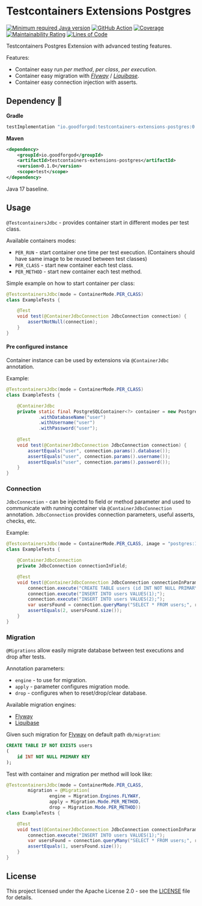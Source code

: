 # Testcontainers Extensions Postgres

[![Minimum required Java version](https://img.shields.io/badge/Java-17%2B-blue?logo=openjdk)](https://openjdk.org/projects/jdk/17/)
[![GitHub Action](https://github.com/goodforgod/testcontainers-extensions/workflows/Java%20CI/badge.svg)](https://github.com/GoodforGod/testcontainers-extensions/actions?query=workflow%3A%22Java+CI%22)
[![Coverage](https://sonarcloud.io/api/project_badges/measure?project=GoodforGod_testcontainers-extensions&metric=coverage)](https://sonarcloud.io/dashboard?id=GoodforGod_testcontainers-extensions)
[![Maintainability Rating](https://sonarcloud.io/api/project_badges/measure?project=GoodforGod_testcontainers-extensions&metric=sqale_rating)](https://sonarcloud.io/dashboard?id=GoodforGod_testcontainers-extensions)
[![Lines of Code](https://sonarcloud.io/api/project_badges/measure?project=GoodforGod_testcontainers-extensions&metric=ncloc)](https://sonarcloud.io/dashboard?id=GoodforGod_testcontainers-extensions)

Testcontainers Postgres Extension with advanced testing features.

Features:
- Container easy run *per method*, *per class*, *per execution*.
- Container easy migration with *[Flyway](https://documentation.red-gate.com/fd/quickstart-how-flyway-works-184127223.html)* / *[Liquibase](https://docs.liquibase.com/concepts/introduction-to-liquibase.html)*.
- Container easy connection injection with asserts.

## Dependency :rocket:

**Gradle**
```groovy
testImplementation "io.goodforgod:testcontainers-extensions-postgres:0.1.0"
```

**Maven**
```xml
<dependency>
    <groupId>io.goodforgod</groupId>
    <artifactId>testcontainers-extensions-postgres</artifactId>
    <version>0.1.0</version>
    <scope>test</scope>
</dependency>
```

Java 17 baseline.

## Usage

`@TestcontainersJdbc` - provides container start in different modes per test class.

Available containers modes:
- `PER_RUN` - start container one time per test execution. (Containers should have same image to be reused between test classes)
- `PER_CLASS` - start new container each test class.
- `PER_METHOD` - start new container each test method.

Simple example on how to start container per class:
```java
@TestcontainersJdbc(mode = ContainerMode.PER_CLASS)
class ExampleTests {

    @Test
    void test(@ContainerJdbcConnection JdbcConnection connection) {
        assertNotNull(connection);
    }
}
```

#### Pre configured instance

Container instance can be used by extensions via `@ContainerJdbc` annotation.

Example:
```java
@TestcontainersJdbc(mode = ContainerMode.PER_CLASS)
class ExampleTests {

    @ContainerJdbc
    private static final PostgreSQLContainer<?> container = new PostgreSQLContainer<>()
            .withDatabaseName("user")
            .withUsername("user")
            .withPassword("user");
    
    @Test
    void test(@ContainerJdbcConnection JdbcConnection connection) {
        assertEquals("user", connection.params().database());
        assertEquals("user", connection.params().username());
        assertEquals("user", connection.params().password());
    }
}
```

### Connection

`JdbcConnection` - can be injected to field or method parameter and used to communicate with running container via `@ContainerJdbcConnection` annotation.
`JdbcConnection` provides connection parameters, useful asserts, checks, etc.

Example:
```java
@TestcontainersJdbc(mode = ContainerMode.PER_CLASS, image = "postgres:15.2-alpine")
class ExampleTests {

    @ContainerJdbcConnection
    private JdbcConnection connectionInField;

    @Test
    void test(@ContainerJdbcConnection JdbcConnection connectionInParam) {
        connection.execute("CREATE TABLE users (id INT NOT NULL PRIMARY KEY);");
        connection.execute("INSERT INTO users VALUES(1);");
        connection.execute("INSERT INTO users VALUES(2);");
        var usersFound = connection.queryMany("SELECT * FROM users;", r -> r.getInt(1));
        assertEquals(2, usersFound.size());
    }
}
```

### Migration

`@Migrations` allow easily migrate database between test executions and drop after tests.

Annotation parameters:
- `engine` - to use for migration.
- `apply` - parameter configures migration mode.
- `drop` - configures when to reset/drop/clear database.

Available migration engines:
- [Flyway](https://documentation.red-gate.com/fd/quickstart-how-flyway-works-184127223.html)
- [Liquibase](https://docs.liquibase.com/concepts/introduction-to-liquibase.html)

Given such migration for [Flyway](https://documentation.red-gate.com/fd/quickstart-how-flyway-works-184127223.html) on default path `db/migration`:
```sql
CREATE TABLE IF NOT EXISTS users
(
    id INT NOT NULL PRIMARY KEY
);
```

Test with container and migration per method will look like:
```java
@TestcontainersJdbc(mode = ContainerMode.PER_CLASS,
        migration = @Migration(
                engine = Migration.Engines.FLYWAY,
                apply = Migration.Mode.PER_METHOD,
                drop = Migration.Mode.PER_METHOD))
class ExampleTests {

    @Test
    void test(@ContainerJdbcConnection JdbcConnection connectionInParam) {
        connection.execute("INSERT INTO users VALUES(1);");
        var usersFound = connection.queryMany("SELECT * FROM users;", r -> r.getInt(1));
        assertEquals(1, usersFound.size());
    }
}
```

## License

This project licensed under the Apache License 2.0 - see the [LICENSE](../LICENSE) file for details.
